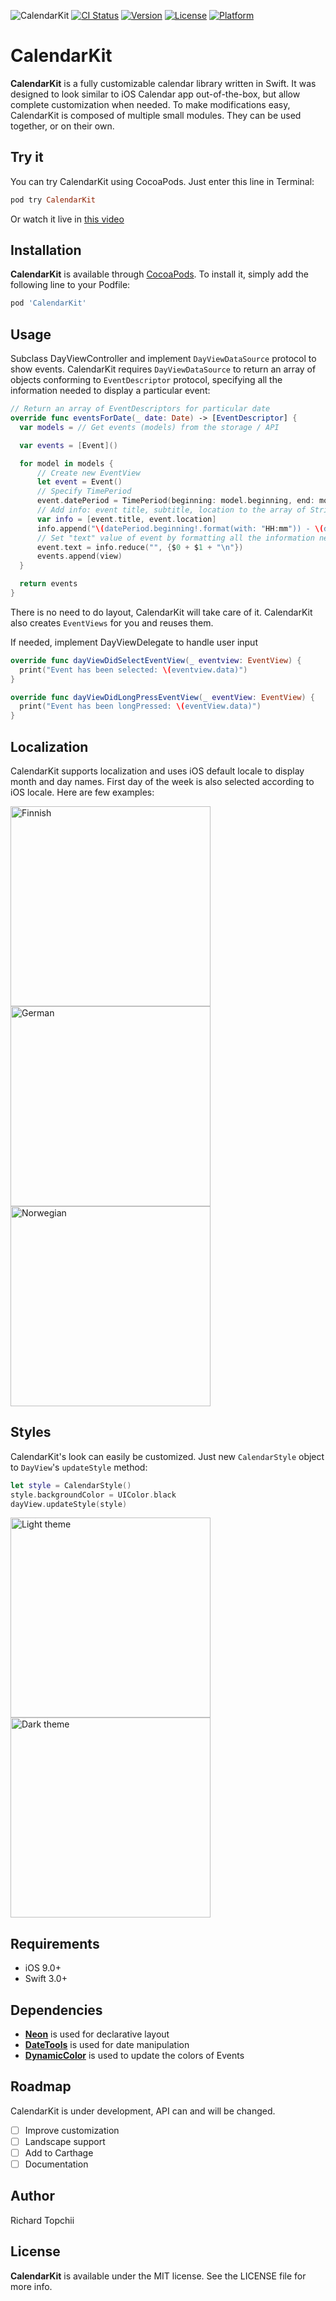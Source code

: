 ![CalendarKit](https://cloud.githubusercontent.com/assets/8013017/22312394/aaf83e76-e368-11e6-8473-b3bcb4811803.png)
[![CI Status](http://img.shields.io/travis/richardtop/CalendarKit.svg?style=flat)](https://travis-ci.org/richardtop/CalendarKit)
[![Version](https://img.shields.io/cocoapods/v/CalendarKit.svg?style=flat)](http://cocoadocs.org/docsets/CalendarKit)
[![License](https://img.shields.io/cocoapods/l/CalendarKit.svg?style=flat)](http://cocoadocs.org/docsets/CalendarKit)
[![Platform](https://img.shields.io/cocoapods/p/CalendarKit.svg?style=flat)](http://cocoadocs.org/docsets/CalendarKit)

# CalendarKit
**CalendarKit** is a fully customizable calendar library written in Swift. It was designed to look similar to iOS Calendar app out-of-the-box, but allow complete customization when needed. To make modifications easy, CalendarKit is composed of multiple small modules. They can be used together, or on their own.

## Try it
You can try CalendarKit using CocoaPods. Just enter this line in Terminal:
```ruby
pod try CalendarKit
```
Or watch it live in [this video](https://www.youtube.com/watch?v=jWM6EfGSCWc)


## Installation

**CalendarKit** is available through [CocoaPods](http://cocoapods.org). To install
it, simply add the following line to your Podfile:

```ruby
pod 'CalendarKit'
```

## Usage
Subclass DayViewController and implement `DayViewDataSource` protocol to show events.
CalendarKit requires `DayViewDataSource` to return an array of objects conforming to `EventDescriptor` protocol, specifying all the information needed to display a particular event:

```swift
// Return an array of EventDescriptors for particular date
override func eventsForDate(_ date: Date) -> [EventDescriptor] {
  var models = // Get events (models) from the storage / API

  var events = [Event]()

  for model in models {
      // Create new EventView
      let event = Event()
      // Specify TimePeriod
      event.datePeriod = TimePeriod(beginning: model.beginning, end: model.start)
      // Add info: event title, subtitle, location to the array of Strings
      var info = [event.title, event.location]
      info.append("\(datePeriod.beginning!.format(with: "HH:mm")) - \(datePeriod.end!.format(with: "HH:mm"))")
      // Set "text" value of event by formatting all the information needed for display
      event.text = info.reduce("", {$0 + $1 + "\n"})
      events.append(view)
  }

  return events
}
```
There is  no need to do layout, CalendarKit will take care of it. CalendarKit also creates `EventViews` for you and reuses them.

If needed, implement DayViewDelegate to handle user input

```swift
override func dayViewDidSelectEventView(_ eventview: EventView) {
  print("Event has been selected: \(eventview.data)")
}

override func dayViewDidLongPressEventView(_ eventView: EventView) {
  print("Event has been longPressed: \(eventView.data)")
}
```
## Localization
CalendarKit supports localization and uses iOS default locale to display month and day names. First day of the week is also selected according to iOS locale. Here are few examples:

<img src="https://cloud.githubusercontent.com/assets/8013017/22315259/bda72b46-e376-11e6-8d0b-20cb5fa2dc95.png" alt="Finnish" width="320">
<br>
<img src="https://cloud.githubusercontent.com/assets/8013017/22315567/8ba5f9c2-e378-11e6-860d-b94e87a2a45c.PNG" alt="German" width="320">
<br>
<img src="https://cloud.githubusercontent.com/assets/8013017/22315600/c87e826a-e378-11e6-9280-732982b42077.PNG" alt="Norwegian" width="320">

## Styles
CalendarKit's look can easily be customized. Just new `CalendarStyle` object to `DayView`'s `updateStyle` method:
```Swift
let style = CalendarStyle()
style.backgroundColor = UIColor.black
dayView.updateStyle(style)
```
<img src="https://cloud.githubusercontent.com/assets/8013017/22717896/a2a6c6f2-edae-11e6-8ac3-d9add3d61fb9.png" alt="Light theme" width="320"> <img src="https://cloud.githubusercontent.com/assets/8013017/22717895/a2a63a66-edae-11e6-8611-727348598f09.png" alt="Dark theme" width="320"> 

## Requirements

- iOS 9.0+
- Swift 3.0+

## Dependencies
- **[Neon](https://github.com/mamaral/Neon)** is used for declarative layout
- **[DateTools](https://github.com/MatthewYork/DateTools)** is used for date manipulation
- **[DynamicColor](https://github.com/yannickl/DynamicColor)** is used to update the colors of Events

## Roadmap
CalendarKit is under development, API can and will be changed.
- [ ] Improve customization
- [ ] Landscape support
- [ ] Add to Carthage
- [ ] Documentation

## Author

Richard Topchii

## License

**CalendarKit** is available under the MIT license. See the LICENSE file for more info.
